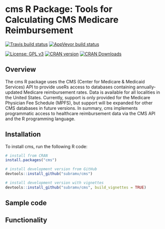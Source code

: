 # cms R Package: Tools for Calculating CMS Medicare Reimbursement

[![Travis build status](https://travis-ci.org/subramv1/cms.svg?branch=master)](https://travis-ci.org/subramv1/cms)
[![AppVeyor build status](https://ci.appveyor.com/api/projects/status/github/subramv1/cms?branch=master&svg=true)](https://ci.appveyor.com/project/subramv1/cms)

[![License: GPL v3](https://img.shields.io/badge/License-GPL%20v3-blue.svg)](https://www.gnu.org/licenses/gpl-3.0)
[![CRAN version](http://www.r-pkg.org/badges/version/cms)](https://CRAN.R-project.org/package=cms)
[![CRAN Downloads](http://cranlogs.r-pkg.org/badges/grand-total/cms)](https://CRAN.R-project.org/package=cms)

## Overview

The cms R package uses the CMS (Center for Medicare & Medicaid Services) API to provide useRs access to databases containing annually-updated Medicare reimbursement rates.
Data is available for all localities in the United States.
Currently, support is only provided for the Medicare Physician Fee Schedule (MPFS), but support will be expanded for other CMS databases in future versions.
In summary, cms implements programmatic access to healthcare reimbursement data via the CMS API and the R programming language.

## Installation

To install cms, run the following R code:
```r
# install from CRAN
install.packages("cms")

# install development version from GitHub
devtools::install_github("subramv/cms")

# install development version with vignettes
devtools::install_github("subramv/cms", build_vignettes = TRUE)
```

## Sample code

## Functionality

